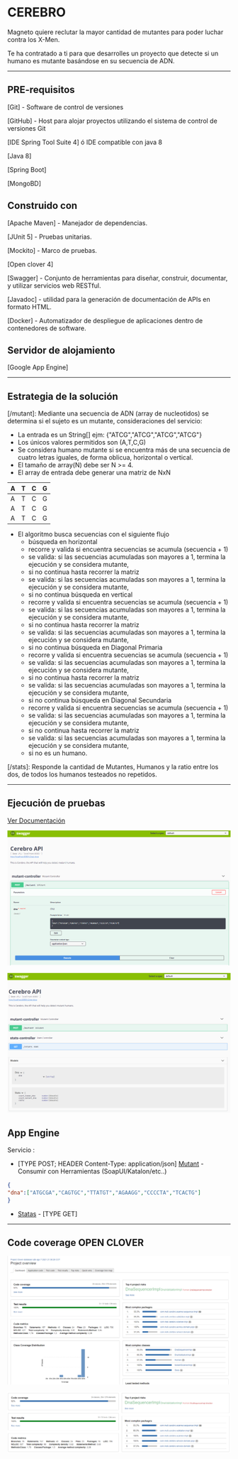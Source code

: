 # CEREBRO
Magneto quiere reclutar la mayor cantidad de mutantes para poder luchar contra los X-Men.

Te ha contratado a ti para que desarrolles un proyecto que detecte si un
humano es mutante basándose en su secuencia de ADN.

------
## PRE-requisitos 


[Git] - Software de control de versiones 

[GitHub] -  Host para alojar proyectos utilizando el sistema de control de versiones Git

[IDE Spring Tool Suite 4]  ó IDE compatible con java 8

[Java 8] 

[Spring Boot] 

[MongoBD]

## Construido con 

[Apache Maven] - Manejador de dependencias.

[JUnit 5] - Pruebas unitarias.

[Mockito] - Marco de pruebas.

[Open clover 4] 

[Swagger] - Conjunto de herramientas para diseñar, construir, documentar, y utilizar servicios web RESTful. 

[Javadoc] -  utilidad para la generación de documentación de APIs en formato HTML.

[Docker] - Automatizador de despliegue de aplicaciones dentro de contenedores de software.


## Servidor de alojamiento 

[Google App Engine]

------

## Estrategia de la solución  
[/mutant]:  Mediante una secuencia de ADN (array de nucleotidos) se determina si el sujeto es un mutante,
consideraciones del servicio:

- La entrada es un String[]  ejm: {"ATCG","ATCG","ATCG","ATCG"}
- Los únicos valores permitidos son (A,T,C,G)
- Se considera humano mutante si se encuentra más de una secuencia de cuatro letras iguales, de forma oblicua, horizontal o vertical.
- El tamaño de array(N) debe ser N >= 4.
- El array de entrada debe generar una matriz de NxN

|A|T|C|G|
|---|---|---|---|
|A|T|C|G|
|A|T|C|G|
|A|T|C|G|

- El algoritmo busca secuencias con el siguiente flujo
	- búsqueda en horizontal 
	- 	recorre y valida si encuentra secuencias se acumula (secuencia + 1)
	-	se valida: si las secuencias acumuladas son mayores a 1, termina la ejecución y se considera mutante, 
	-	si no continua hasta recorrer la matriz 
	- se valida: si las secuencias acumuladas son mayores a 1, termina la ejecución y se considera mutante, 
	- si no continua búsqueda en vertical
	-	recorre y valida si encuentra secuencias se acumula (secuencia + 1)
	- 	se valida: si las secuencias acumuladas son mayores a 1, termina la ejecución y se considera mutante, 
	-	si no continua hasta recorrer la matriz 
	- se valida: si las secuencias acumuladas son mayores a 1, termina la ejecución y se considera mutante, 
	- si no continua búsqueda en Diagonal Primaria 
	-	recorre y valida si encuentra secuencias se acumula (secuencia + 1)
	-	se valida: si las secuencias acumuladas son mayores a 1, termina la ejecución y se considera mutante, 
	-	si no continua hasta recorrer la matriz 
	- se valida: si las secuencias acumuladas son mayores a 1, termina la ejecución y se considera mutante, 
	- si no continua búsqueda en Diagonal Secundaria 
	-	recorre y valida si encuentra secuencias se acumula (secuencia + 1)
	-	se valida: si las secuencias acumuladas son mayores a 1, termina la ejecución y se considera mutante, 
	-	si no continua hasta recorrer la matriz 
	- se valida: si las secuencias acumuladas son mayores a 1, termina la ejecución y se considera mutante, 
	- si no es un humano.

[/stats]: Responde la cantidad de Mutantes, Humanos y la ratio entre los dos, de todos los humanos testeados no repetidos.


------
## Ejecución de pruebas

[Ver Documentación](https://cerebro-321923.ue.r.appspot.com/swagger-ui.html)

![](https://github.com/jnudev/cerebro/blob/develop/media/swagger_doc.png)

![](https://github.com/jnudev/cerebro/blob/develop/media/swagger_methods.png)


## App Engine 

Servicio :

- [TYPE POST; HEADER Content-Type: application/json] [Mutant](https://cerebro-321923.ue.r.appspot.com/mutant)	- Consumir con Herramientas (SoapUI/Katalon/etc..)

```Json
{
"dna":["ATGCGA","CAGTGC","TTATGT","AGAAGG","CCCCTA","TCACTG"]
}

``` 
- [Statas](https://cerebro-321923.ue.r.appspot.com/stats)	-  [TYPE GET]
------

##  Code coverage OPEN CLOVER

![](https://github.com/jnudev/cerebro/blob/develop/media/clover_dashboard.png)

![](https://github.com/jnudev/cerebro/blob/develop/media/clover_stats.png)







